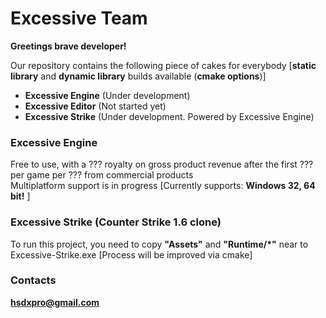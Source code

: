 Excessive Team
================

**Greetings brave developer!**

Our repository contains the following piece of cakes for everybody 
[**static library** and **dynamic library** builds available (**cmake options**)]
* **Excessive Engine**  (Under development)
* **Excessive Editor**  (Not started yet)
* **Excessive Strike**  (Under development. Powered by Excessive Engine)

### Excessive Engine
Free to use, with a ??? royalty on gross product revenue after the first ??? per game per ??? from commercial products  
Multiplatform support is in progress [Currently supports: **Windows 32, 64 bit!** ]

### Excessive Strike (Counter Strike 1.6 clone)
To run this project, you need to copy **"Assets"** and **"Runtime/*"** near to Excessive-Strike.exe  [Process will be improved via cmake]


### Contacts
**hsdxpro@gmail.com**
